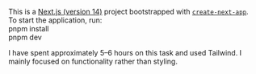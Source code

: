This is a [Next.js (version 14)](https://nextjs.org/) project bootstrapped with [`create-next-app`](https://github.com/vercel/next.js/tree/canary/packages/create-next-app).<br />
To start the application, run:<br />
pnpm install<br />
pnpm dev<br />

I have spent approximately 5–6 hours on this task and used Tailwind. I mainly focused on functionality rather than styling.

 
 
